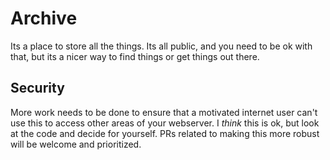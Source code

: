 # Archive
Its a place to store all the things. Its all public, and you need to be ok with that, but its a nicer way to find things or get things out there.

## Security
More work needs to be done to ensure that a motivated internet user can't use this to access other areas of your webserver. I _think_ this is ok, but look at the code and decide for yourself. PRs related to making this more robust will be welcome and prioritized.



